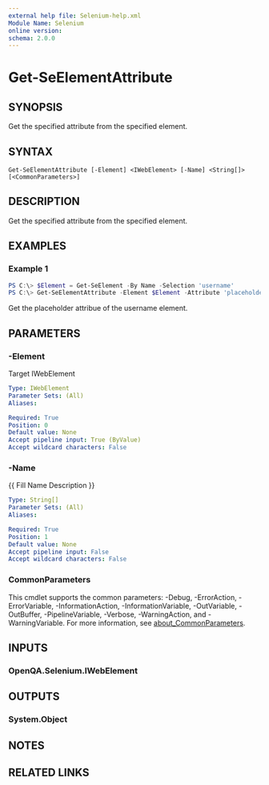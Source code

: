 ```yaml
---
external help file: Selenium-help.xml
Module Name: Selenium
online version:
schema: 2.0.0
---
```


# Get-SeElementAttribute

## SYNOPSIS
Get the specified attribute from the specified element.

## SYNTAX

```
Get-SeElementAttribute [-Element] <IWebElement> [-Name] <String[]> [<CommonParameters>]
```

## DESCRIPTION
Get the specified attribute from the specified element.

## EXAMPLES

### Example 1
```powershell
PS C:\> $Element = Get-SeElement -By Name -Selection 'username'
PS C:\> Get-SeElementAttribute -Element $Element -Attribute 'placeholder'
```

Get the placeholder attribue of the username element.

## PARAMETERS

### -Element
Target IWebElement

```yaml
Type: IWebElement
Parameter Sets: (All)
Aliases:

Required: True
Position: 0
Default value: None
Accept pipeline input: True (ByValue)
Accept wildcard characters: False
```

### -Name
{{ Fill Name Description }}

```yaml
Type: String[]
Parameter Sets: (All)
Aliases:

Required: True
Position: 1
Default value: None
Accept pipeline input: False
Accept wildcard characters: False
```

### CommonParameters
This cmdlet supports the common parameters: -Debug, -ErrorAction, -ErrorVariable, -InformationAction, -InformationVariable, -OutVariable, -OutBuffer, -PipelineVariable, -Verbose, -WarningAction, and -WarningVariable. For more information, see [about_CommonParameters](http://go.microsoft.com/fwlink/?LinkID=113216).

## INPUTS

### OpenQA.Selenium.IWebElement

## OUTPUTS

### System.Object
## NOTES

## RELATED LINKS
